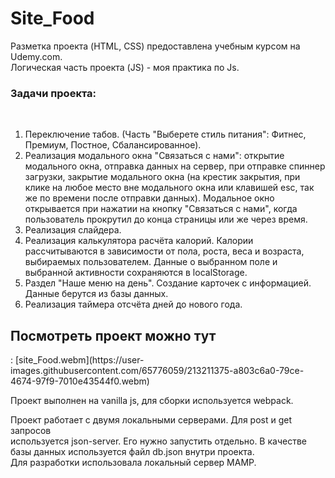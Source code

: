 <h1>Site_Food</h1>

Разметка проекта (HTML, CSS) предоставлена учебным курсом на Udemy.com.<br>
Логическая часть проекта (JS) - моя практика по Js.<br>

<h3>Задачи проекта:</h3><br>

1. Переключение табов. (Часть "Выберете стиль питания": Фитнес, Премиум, Постное, Сбалансированное).
2. Реализация модального окна "Связаться с нами": открытие модального окна, отправка данных на сервер, при отправке спиннер загрузки,
   закрытие модального окна (на крестик закрытия, при клике на любое место вне модального окна или клавишей esc, так же по времени после отправки данных).
   Модальное окно открывается при нажатии на кнопку "Связаться с нами", когда пользователь прокрутил до конца страницы или же через время.
3. Реализация слайдера.
4. Реализация калькулятора расчёта калорий. Калории рассчитываются в зависимости от пола, роста, веса и возраста, выбираемых пользователем.
   Данные о выбранном поле и выбранной активности сохраняются в localStorage.
5. Раздел "Наше меню на день". Создание карточек с информацией. Данные берутся из базы данных.
6. Реализация таймера отсчёта дней до нового года.<br>

<h2>Посмотреть проект можно тут</h2>:
[site_Food.webm](https://user-images.githubusercontent.com/65776059/213211375-a803c6a0-79ce-4674-97f9-7010e43544f0.webm)
<br>

Проект выполнен на vanilla js, для сборки используется webpack.<br>

Проект работает с двумя локальными серверами. Для post и get запросов<br>
используется json-server. Его нужно запустить отдельно. В качестве базы данных используется файл db.json внутри проекта.<br>
Для разработки использовала локальный сервер MAMP.
